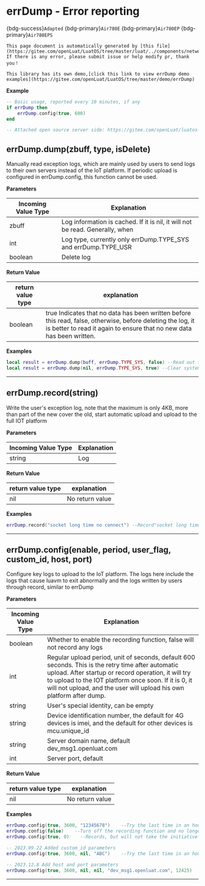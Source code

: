 # errDump - Error reporting

{bdg-success}`Adapted` {bdg-primary}`Air780E` {bdg-primary}`Air780EP` {bdg-primary}`Air780EPS`

```{note}
This page document is automatically generated by [this file](https://gitee.com/openLuat/LuatOS/tree/master/luat/../components/network/errdump/luat_lib_errdump.c). If there is any error, please submit issue or help modify pr, thank you！
```

```{tip}
This library has its own demo,[click this link to view errDump demo examples](https://gitee.com/openLuat/LuatOS/tree/master/demo/errDump)
```

**Example**

```lua
-- Basic usage, reported every 10 minutes, if any
if errDump then
    errDump.config(true, 600)
end

-- Attached open source server side: https://gitee.com/openLuat/luatos-devlog

```

## errDump.dump(zbuff, type, isDelete)



Manually read exception logs, which are mainly used by users to send logs to their own servers instead of the IoT platform. If periodic upload is configured in errDump.config, this function cannot be used.

**Parameters**

|Incoming Value Type | Explanation|
|-|-|
|zbuff|Log information is cached. If it is nil, it will not be read. Generally, when|
|int|Log type, currently only errDump.TYPE_SYS and errDump.TYPE_USR|
|boolean|Delete log|

**Return Value**

|return value type | explanation|
|-|-|
|boolean|true Indicates that no data has been written before this read, false, otherwise, before deleting the log, it is better to read it again to ensure that no new data has been written.|

**Examples**

```lua
local result = errDump.dump(buff, errDump.TYPE_SYS, false) --Read out the exception log recorded by the system
local result = errDump.dump(nil, errDump.TYPE_SYS, true) --Clear system-logged exception logs

```

---

## errDump.record(string)



Write the user's exception log, note that the maximum is only 4KB, more than part of the new cover the old, start automatic upload and upload to the full IOT platform

**Parameters**

|Incoming Value Type | Explanation|
|-|-|
|string|Log|

**Return Value**

|return value type | explanation|
|-|-|
|nil|No return value|

**Examples**

```lua
errDump.record("socket long time no connect") --Record"socket long time no connect"

```

---

## errDump.config(enable, period, user_flag, custom_id, host, port)



Configure key logs to upload to the IoT platform. The logs here include the logs that cause luavm to exit abnormally and the logs written by users through record, similar to errDump

**Parameters**

|Incoming Value Type | Explanation|
|-|-|
|boolean|Whether to enable the recording function, false will not record any logs|
|int|Regular upload period, unit of seconds, default 600 seconds. This is the retry time after automatic upload. After startup or record operation, it will try to upload to the IOT platform once soon. If it is 0, it will not upload, and the user will upload his own platform after dump.|
|string|User's special identity, can be empty|
|string|Device identification number, the default for 4G devices is imei, and the default for other devices is mcu.unique_id|
|string|Server domain name, default dev_msg1.openluat.com|
|int|Server port, default|

**Return Value**

|return value type | explanation|
|-|-|
|nil|No return value|

**Examples**

```lua
errDump.config(true, 3600, "12345678")    --Try the last time in an hour, and it will be attached after imei when uploading.12345678
errDump.config(false)    --Turn off the recording function and no longer upload it.
errDump.config(true, 0)    --Records, but will not take the initiative to upload, by the user to achieve the upload function

-- 2023.09.22 Added custom_id parameters
errDump.config(true, 3600, nil, "ABC")    --Try the last time in an hour, use a custom device ID when uploading ABC

-- 2023.12.8 Add host and port parameters
errDump.config(true, 3600, nil, nil, "dev_msg1.openluat.com", 12425)

```

---

